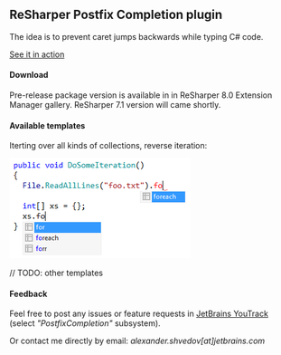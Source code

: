 ﻿ReSharper Postfix Completion plugin
-----------------------------------

The idea is to prevent caret jumps backwards while typing C# code.

[See it in action](http://screencast.com/t/zqMDGTMDqhp)

#### Download

Pre-release package version is available in in ReSharper 8.0 Extension Manager gallery.
ReSharper 7.1 version will came shortly.

#### Available templates

Iterting over all kinds of collections, reverse iteration:

![foreach](/Content/foreach.png)

// TODO: other templates

#### Feedback

Feel free to post any issues or feature requests in [JetBrains YouTrack](http://youtrack.jetbrains.com/issues/RSPL) (select *"PostfixCompletion"* subsystem).

Or contact me directly by email: *alexander.shvedov[at]jetbrains.com*